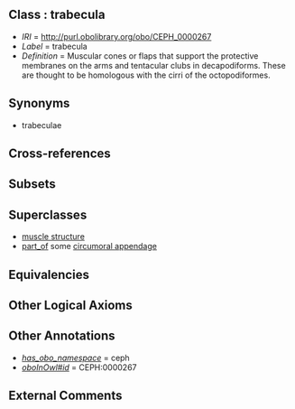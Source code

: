 
## Class : trabecula

 * *IRI* = http://purl.obolibrary.org/obo/CEPH_0000267
 * *Label* = trabecula
 * *Definition* = Muscular cones or flaps that support the protective membranes on the arms and tentacular clubs in decapodiforms. These are thought to be homologous with the cirri of the octopodiformes.

## Synonyms

 * trabeculae

## Cross-references


## Subsets


## Superclasses

 * [muscle structure](../../UBERON/90/UBERON_0005090.md)
 * [part_of](../../BFO/50/BFO_0000050.md) some [circumoral appendage](../../CEPH/08/CEPH_0000308.md)

## Equivalencies


## Other Logical Axioms


## Other Annotations

 * *[has_obo_namespace](../../ce/oboInOwl#hasOBONamespace.md)* = ceph
 * *[oboInOwl#id](../../id/oboInOwl#id.md)* = CEPH:0000267

## External Comments

